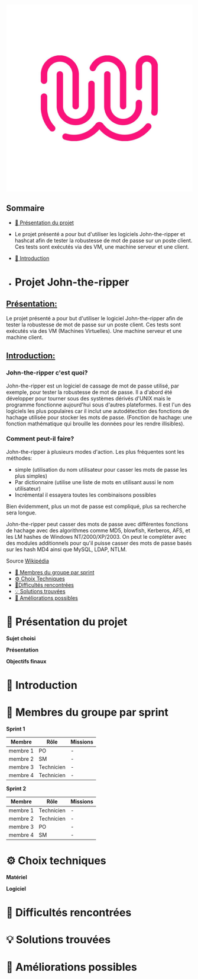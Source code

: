 ![logo de la Wild Code SChool en exemple](Ressources/logo_WCS.jpg)

## Sommaire 

- [🎯 Présentation du projet](#presentation-du-projet)

- Le projet présenté a pour but d'utiliser les logiciels John-the-ripper et hashcat afin de tester la robustesse de mot de passe sur un poste client. 
Ces tests sont exécutés via des VM, une machine serveur et une client.

- [📜 Introduction](#introduction)

- # Projet John-the-ripper

## <ins>Présentation:<ins>

Le projet présenté a pour but d'utiliser le logiciel John-the-ripper afin de tester la robustesse de mot de passe sur un poste client. 
Ces tests sont exécutés via des VM (Machines Virtuelles). Une machine serveur et une machine client.

## <ins>Introduction:<ins>

### John-the-ripper c'est quoi?

John-the-ripper est un logiciel de cassage de mot de passe utilisé, par exemple, pour tester la robustesse de mot de passe. Il a d'abord été développer pour tourner sous des systèmes dérivés d'UNIX mais le programme fonctionne aujourd'hui sous d'autres plateformes.
Il est l'un des logiciels les plus populaires car il inclut une autodétection des fonctions de hachage utilisée pour stocker les mots de passe. (Fonction de hachage: une fonction mathématique qui brouille les données pour les rendre illisibles).
 
### Comment peut-il faire?

John-the-ripper à plusieurs modes d'action. Les plus fréquentes sont les méthodes:
  
+ simple (utilisation du nom utilisateur pour casser les mots de passe les plus simples)
+ Par dictionnaire (utilise une liste de mots en utilisant aussi le nom utilisateur)
+ Incrémental il essayera toutes les combinaisons possibles

Bien évidemment, plus un mot de passe est compliqué, plus sa recherche sera longue.

John-the-ripper peut casser des mots de passe avec différentes fonctions de hachage avec des algorithmes comme MD5, blowfish, Kerberos, AFS, et les LM hashes de Windows NT/2000/XP/2003. 
On peut le complèter avec des modules additionnels pour qu'il puisse casser des mots de passe basés sur les hash MD4 ainsi que MySQL, LDAP, NTLM.

Source [Wikipédia](https://fr.wikipedia.org/wiki/John_the_Ripper) 

- [👥 Membres du groupe par sprint](#membres-du-groupe-par-sprint)
- [⚙️ Choix Techniques](#choix-techniques)
- [🧗Difficultés rencontrées](#difficultes-rencontrees)
- [💡 Solutions trouvées](#solutions-trouvees)
- [🚀 Améliorations possibles](#ameliorations-possibles)

# 🎯 Présentation du projet
<span id="presentation-du-projet"></span>
**Sujet choisi**

**Présentation**

**Objectifs finaux**


# 📜 Introduction
<span id="introduction"></span>

# 👥 Membres du groupe par sprint
<span id="membres-du-groupe-par-sprint"></span>
**Sprint 1**

| Membre   | Rôle       | Missions |
| -------- | ---------- | -------- |
| membre 1 | PO         | -        |
| membre 2 | SM         | -        |
| membre 3 | Technicien | -        |
| membre 4 | Technicien | -        |

**Sprint 2**

| Membre   | Rôle       | Missions |
| -------- | ---------- | -------- |
| membre 1 | Technicien | -        |
| membre 2 | Technicien | -        |
| membre 3 | PO         | -        |
| membre 4 | SM         | -        |

# ⚙️ Choix techniques
<span id="choix-techniques"></span>
**Matériel**

**Logiciel**


# 🧗 Difficultés rencontrées
<span id="difficultes-rencontrees"></span>

# 💡 Solutions trouvées
<span id="solutions-trouvees"></span>

# 🚀 Améliorations possibles
<span id="ameliorations-possibles"></span>
